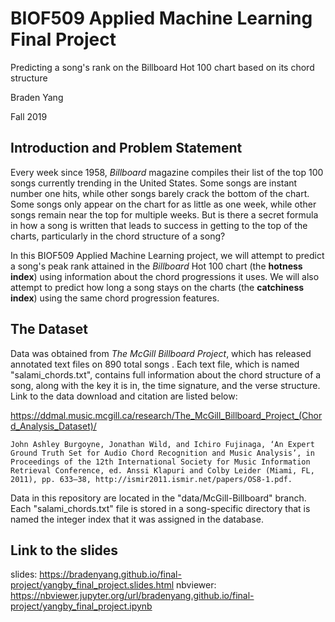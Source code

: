 # BIOF509 Applied Machine Learning Final Project

Predicting a song's rank on the Billboard Hot 100 chart based on its chord structure

Braden Yang

Fall 2019

## Introduction and Problem Statement

Every week since 1958, *Billboard* magazine compiles their list of the top 100 songs currently trending in the United States. Some songs are instant number one hits, while other songs barely crack the bottom of the chart. Some songs only appear on the chart for as little as one week, while other songs remain near the top for multiple weeks. But is there a secret formula in how a song is written that leads to success in getting to the top of the charts, particularly in the chord structure of a song?

In this BIOF509 Applied Machine Learning project, we will attempt to predict a song's peak rank attained in the *Billboard* Hot 100 chart (the **hotness index**) using information about the chord progressions it uses. We will also attempt to predict how long a song stays on the charts (the **catchiness index**) using the same chord progression features.

## The Dataset

Data was obtained from *The McGill Billboard Project*, which has released annotated text files on 890 total songs . Each text file, which is named "salami_chords.txt", contains full information about the chord structure of a song, along with the key it is in, the time signature, and the verse structure. Link to the data download and citation are listed below:

https://ddmal.music.mcgill.ca/research/The_McGill_Billboard_Project_(Chord_Analysis_Dataset)/

    John Ashley Burgoyne, Jonathan Wild, and Ichiro Fujinaga, ‘An Expert Ground Truth Set for Audio Chord Recognition and Music Analysis’, in Proceedings of the 12th International Society for Music Information Retrieval Conference, ed. Anssi Klapuri and Colby Leider (Miami, FL, 2011), pp. 633–38, http://ismir2011.ismir.net/papers/OS8-1.pdf.

Data in this repository are located in the "data/McGill-Billboard" branch. Each "salami_chords.txt" file is stored in a song-specific directory that is named the integer index that it was assigned in the database.

## Link to the slides

slides:   https://bradenyang.github.io/final-project/yangby_final_project.slides.html
nbviewer: https://nbviewer.jupyter.org/url/bradenyang.github.io/final-project/yangby_final_project.ipynb
